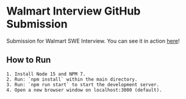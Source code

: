 # Walmart Interview GitHub Submission

Submission for Walmart SWE Interview. You can see it in action [here](https://edumorales.dev./walmart)!

## How to Run

    1. Install Node 15 and NPM 7.
    2. Run: `npm install` within the main directory.
    3. Run: `npm run start` to start the development server.
    4. Open a new browser window on localhost:3000 (default).
